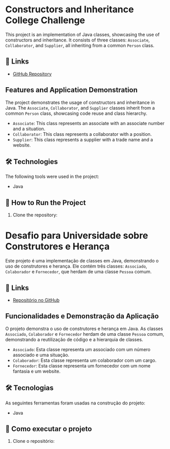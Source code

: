 # Constructors and Inheritance College Challenge

This project is an implementation of Java classes, showcasing the use of constructors and inheritance. It consists of three classes: `Associate`, `Collaborator`, and `Supplier`, all inheriting from a common `Person` class.

## 🔗 Links

- [GitHub Repository](https://github.com/DenisTomas/constructors_inheritance_college_challenge_java)

## Features and Application Demonstration

The project demonstrates the usage of constructors and inheritance in Java. The `Associate`, `Collaborator`, and `Supplier` classes inherit from a common `Person` class, showcasing code reuse and class hierarchy.

- `Associate`: This class represents an associate with an associate number and a situation.
- `Collaborator`: This class represents a collaborator with a position.
- `Supplier`: This class represents a supplier with a trade name and a website.

## 🛠 Technologies

The following tools were used in the project:

- Java

## 🚀 How to Run the Project

1. Clone the repository:


# Desafio para Universidade sobre Construtores e Herança

Este projeto é uma implementação de classes em Java, demonstrando o uso de construtores e herança. Ele contém três classes: `Associado`, `Colaborador` e `Fornecedor`, que herdam de uma classe `Pessoa` comum.

## 🔗 Links

- [Repositório no GitHub](https://github.com/DenisTomas/constructors_inheritance_college_challenge_java)

## Funcionalidades e Demonstração da Aplicação

O projeto demonstra o uso de construtores e herança em Java. As classes `Associado`, `Colaborador` e `Fornecedor` herdam de uma classe `Pessoa` comum, demonstrando a reutilização de código e a hierarquia de classes.

- `Associado`: Esta classe representa um associado com um número associado e uma situação.
- `Colaborador`: Esta classe representa um colaborador com um cargo.
- `Fornecedor`: Esta classe representa um fornecedor com um nome fantasia e um website.

## 🛠 Tecnologias

As seguintes ferramentas foram usadas na construção do projeto:

- Java

## 🚀 Como executar o projeto

1. Clone o repositório:


